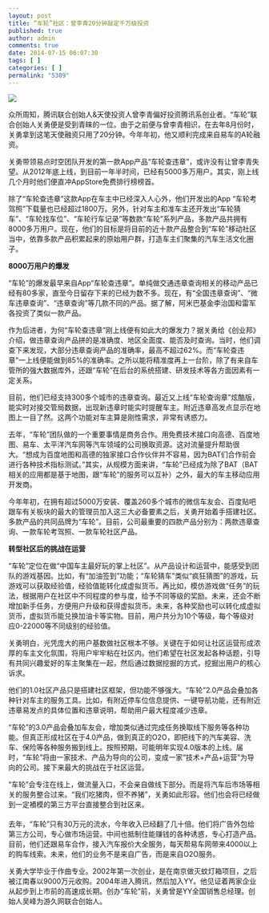 ```yaml
---
layout: post
title: “车轮”社区：曾李青20分钟敲定千万级投资
published: true
author: admin
comments: true
date: 2014-07-15 06:07:30
tags: [ ]
categories: [ ]
permalink: "5309"
---
```

![][1]

众所周知，腾讯联合创始人&天使投资人曾李青偏好投资腾讯系创业者。“车轮”联合创始人关勇便是受到青睐的一位。由于之前便与曾李青相识，在去年8月份时，关勇拿到这笔天使融资只用了20分钟。今年年初，他又顺利完成来自易车的A轮融资。

关勇带领易点时空团队开发的第一款App产品“车轮查违章”，或许没有让曾李青失望。从2012年底上线，到目前一年半时间，已经有5000多万用户。其实，刚上线几个月时他们便直冲AppStore免费排行榜榜首。

除了“车轮查违章”这款App在车主中已经深入人心外，他们开发出的App “车轮考驾照”下载量也已经超过1800万。另外，针对车主和准车主还开发出“车轮猜车”、“车轮找车位”、“车轮行车记录”等数款“车轮”系列产品，多款产品共拥有8000多万用户。现在，他们的目标是将目前的近十款产品整合到“车轮”移动社区当中，依靠多款产品积累起来的原始用户群，打造车主们聚集的汽车生活文化圈子。

**8000万用户的爆发**

“车轮”的爆发最早来自App“车轮查违章”。单纯做交通违章查询相关的移动产品已经有80多家，直至今日留存下来的已经为数不多。现在，有“全国违章查询”、“微车违章查询”、“违章查询”等几款不同的产品。据了解，阿米巴基金李治国和雷军各投资了类似一款产品。

作为后进者，为何“车轮查违章”刚上线便有如此大的爆发力？据关勇给《创业邦》介绍，做违章查询产品拼的是准确度、地区全面度、能否及时查询。当时，他们调查下来发现，大部分违章查询产品的准确率，最高不超过62%。而“车轮查违章”一上线便能做到85%的准确率。之所以能将精准度再上一台阶，除了有来自车管所的强大数据库外，还跟“车轮”在后台的系统搭建、研发技术等各方面因素有一定关系。

目前，他们已经支持300多个城市的违章查询。最近又上线“车轮查询章”炫酷版，能实时对接交管局数据，出现新违章时能实时提醒车主。附近违章高发点显示在地图上一目了然。这两个功能对车主算是刚性需求，非常有诱惑力。

去年，“车轮”团队做的一个重要事情是商务合作。用免费技术接口向高德、百度地图、易车、太平洋汽车网等汽车领域的公司换取资源。这对流量提升帮助很大。“想成为百度地图和高德的独家接口合作伙伴并不容易，因为BAT们合作前会进行各种技术指标测试。”其实，从规模方面来讲，“车轮”已经成为除了BAT（BAT相关的应用都是基于地图，跟“车轮”的服务可以互补）之外，最大的车主移动应用开发商。

今年年初，在拥有超过5000万安装、覆盖260多个城市的微信车友会、百度贴吧跟车有关板块的最大的管理员加入这三大必备要素之后，关勇开始着手搭建社区。多款产品的共同品牌为“车轮”。目前，公司最重要的四款产品分别为：两款违章查询、一款车轮考驾照、一款车轮社区产品。

**转型社区后的挑战在运营**

“车轮”定位在做“中国车主最好玩的掌上社区”。从产品设计和运营中，能感受到团队的游戏基因。比如，有“加油签到”功能；“车轮猜车”类似“疯狂猜图”的游戏，玩游戏可以获取经验值，经验值能转化成虚拟货币。再比如，模仿游戏做“任务”的玩法，根据用户在社区中不同程度的参与度，给予不同等级的奖励。未来，还会不断增加新手任务，方便用户升级和获得虚拟货币。未来，各种奖励也可以转化成虚拟货币，虚拟货币能兑换加油卡等实物。目前，用户共分为10个等级，每个等级对应0-22000等不同级别的经验值。

关勇明白，光凭庞大的用户基数做社区根本不够。关键在于如何让社区运营形成浓厚的车主文化氛围，将用户牢牢粘在社区内。他们希望在社区发起各种话题，引导有共同兴趣爱好的车主聚集在一起，然后通过数据挖掘的方式，挖掘出用户的核心诉求。

他们的1.0社区产品只是搭建社区框架，但功能不够强大。“车轮”2.0产品会叠加各种针对车主的服务工具。比如，有附近停车位信息提供、一键导航功能，还有附近违章易发点的具体位置和违章说明，帮助用户最大程度减少违章。

“车轮”的3.0产品会叠加车友会，增加类似通过完成任务换取线下服务等各种功能。但真正形成社区在于4.0产品，做到真正的O2O，即把线下的汽车美容、洗车、保险等各种服务搬到线上。按照预期，可能明年实现4.0版本的上线。届时，“车轮”将由一家技术、产品为导向的公司，变成一家“技术+产品+运营”为导向的公司。接下来最大的挑战在于社区运营。

“车轮”会专注在线上，做流量入口，不会亲自做线下部分。而是将汽车后市场等相关的服务整合过来。“我们吃猪肉，但不养猪”，关勇如此形容。他们也会将已经做到一定襀模的第三方平台直接整合到社区来。

去年，“车轮”只有30万元的流水，今年收入已经翻了几十倍。他们将广告外包给第三方公司，专心做市场运营。中间也抵制住能赚钱的各种诱惑，专心打造产品。目前，他们还跟易车合作，接入汽车报价大全服务，每天帮易车网带来4000以上的购车线索。未来，他们的业务不是来自广告，而是来自O2O服务。

关勇大学毕业于作曲专业。2002年第一次创业，是在南京做灭蚊灯箱项目，之后被江南春以9000万元收购。2004年进入腾讯，然后加入YY。他见证着两家企业从起步到上市前的高速成长期。创办“车轮”前，关勇曾是YY全国销售总经理。创始人吴峰为游久网联合创始人。

 [1]: http://yongz.com/yz/wp-content/uploads/2014/07/ebca755b334c93befbd3f9af193ddd07.jpg